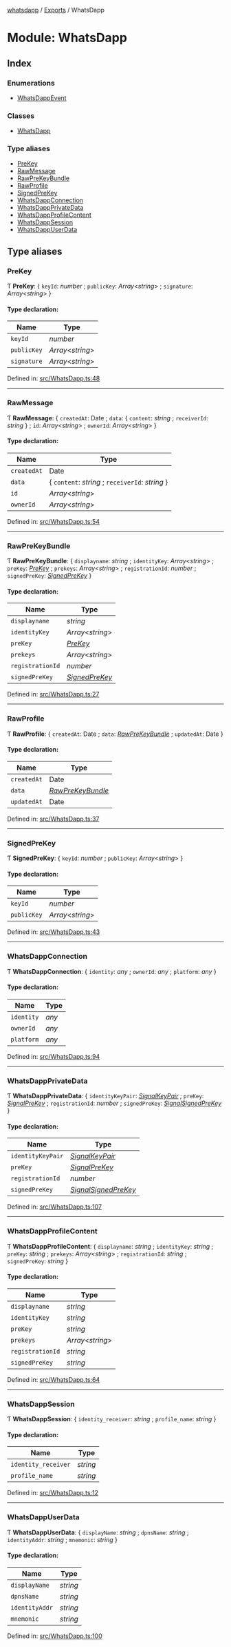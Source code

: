 [whatsdapp](../README.md) / [Exports](../modules.md) / WhatsDapp

# Module: WhatsDapp

## Index

### Enumerations

* [WhatsDappEvent](../enums/whatsdapp.whatsdappevent.md)

### Classes

* [WhatsDapp](../classes/whatsdapp.whatsdapp-1.md)

### Type aliases

* [PreKey](whatsdapp.md#prekey)
* [RawMessage](whatsdapp.md#rawmessage)
* [RawPreKeyBundle](whatsdapp.md#rawprekeybundle)
* [RawProfile](whatsdapp.md#rawprofile)
* [SignedPreKey](whatsdapp.md#signedprekey)
* [WhatsDappConnection](whatsdapp.md#whatsdappconnection)
* [WhatsDappPrivateData](whatsdapp.md#whatsdappprivatedata)
* [WhatsDappProfileContent](whatsdapp.md#whatsdappprofilecontent)
* [WhatsDappSession](whatsdapp.md#whatsdappsession)
* [WhatsDappUserData](whatsdapp.md#whatsdappuserdata)

## Type aliases

### PreKey

Ƭ **PreKey**: { `keyId`: *number* ; `publicKey`: *Array*<*string*\> ; `signature`: *Array*<*string*\>  }

#### Type declaration:

Name | Type |
------ | ------ |
`keyId` | *number* |
`publicKey` | *Array*<*string*\> |
`signature` | *Array*<*string*\> |

Defined in: [src/WhatsDapp.ts:48](https://github.com/realKidDouglas/whatsdapp-lib/blob/73a2f4d/src/WhatsDapp.ts#L48)

___

### RawMessage

Ƭ **RawMessage**: { `createdAt`: Date ; `data`: { `content`: *string* ; `receiverId`: *string*  } ; `id`: *Array*<*string*\> ; `ownerId`: *Array*<*string*\>  }

#### Type declaration:

Name | Type |
------ | ------ |
`createdAt` | Date |
`data` | { `content`: *string* ; `receiverId`: *string*  } |
`id` | *Array*<*string*\> |
`ownerId` | *Array*<*string*\> |

Defined in: [src/WhatsDapp.ts:54](https://github.com/realKidDouglas/whatsdapp-lib/blob/73a2f4d/src/WhatsDapp.ts#L54)

___

### RawPreKeyBundle

Ƭ **RawPreKeyBundle**: { `displayname`: *string* ; `identityKey`: *Array*<*string*\> ; `preKey`: [*PreKey*](whatsdapp.md#prekey) ; `prekeys`: *Array*<*string*\> ; `registrationId`: *number* ; `signedPreKey`: [*SignedPreKey*](whatsdapp.md#signedprekey)  }

#### Type declaration:

Name | Type |
------ | ------ |
`displayname` | *string* |
`identityKey` | *Array*<*string*\> |
`preKey` | [*PreKey*](whatsdapp.md#prekey) |
`prekeys` | *Array*<*string*\> |
`registrationId` | *number* |
`signedPreKey` | [*SignedPreKey*](whatsdapp.md#signedprekey) |

Defined in: [src/WhatsDapp.ts:27](https://github.com/realKidDouglas/whatsdapp-lib/blob/73a2f4d/src/WhatsDapp.ts#L27)

___

### RawProfile

Ƭ **RawProfile**: { `createdAt`: Date ; `data`: [*RawPreKeyBundle*](whatsdapp.md#rawprekeybundle) ; `updatedAt`: Date  }

#### Type declaration:

Name | Type |
------ | ------ |
`createdAt` | Date |
`data` | [*RawPreKeyBundle*](whatsdapp.md#rawprekeybundle) |
`updatedAt` | Date |

Defined in: [src/WhatsDapp.ts:37](https://github.com/realKidDouglas/whatsdapp-lib/blob/73a2f4d/src/WhatsDapp.ts#L37)

___

### SignedPreKey

Ƭ **SignedPreKey**: { `keyId`: *number* ; `publicKey`: *Array*<*string*\>  }

#### Type declaration:

Name | Type |
------ | ------ |
`keyId` | *number* |
`publicKey` | *Array*<*string*\> |

Defined in: [src/WhatsDapp.ts:43](https://github.com/realKidDouglas/whatsdapp-lib/blob/73a2f4d/src/WhatsDapp.ts#L43)

___

### WhatsDappConnection

Ƭ **WhatsDappConnection**: { `identity`: *any* ; `ownerId`: *any* ; `platform`: *any*  }

#### Type declaration:

Name | Type |
------ | ------ |
`identity` | *any* |
`ownerId` | *any* |
`platform` | *any* |

Defined in: [src/WhatsDapp.ts:94](https://github.com/realKidDouglas/whatsdapp-lib/blob/73a2f4d/src/WhatsDapp.ts#L94)

___

### WhatsDappPrivateData

Ƭ **WhatsDappPrivateData**: { `identityKeyPair`: [*SignalKeyPair*](types_libsignal.md#signalkeypair) ; `preKey`: [*SignalPreKey*](types_libsignal.md#signalprekey) ; `registrationId`: *number* ; `signedPreKey`: [*SignalSignedPreKey*](types_libsignal.md#signalsignedprekey)  }

#### Type declaration:

Name | Type |
------ | ------ |
`identityKeyPair` | [*SignalKeyPair*](types_libsignal.md#signalkeypair) |
`preKey` | [*SignalPreKey*](types_libsignal.md#signalprekey) |
`registrationId` | *number* |
`signedPreKey` | [*SignalSignedPreKey*](types_libsignal.md#signalsignedprekey) |

Defined in: [src/WhatsDapp.ts:107](https://github.com/realKidDouglas/whatsdapp-lib/blob/73a2f4d/src/WhatsDapp.ts#L107)

___

### WhatsDappProfileContent

Ƭ **WhatsDappProfileContent**: { `displayname`: *string* ; `identityKey`: *string* ; `preKey`: *string* ; `prekeys`: *Array*<*string*\> ; `registrationId`: *string* ; `signedPreKey`: *string*  }

#### Type declaration:

Name | Type |
------ | ------ |
`displayname` | *string* |
`identityKey` | *string* |
`preKey` | *string* |
`prekeys` | *Array*<*string*\> |
`registrationId` | *string* |
`signedPreKey` | *string* |

Defined in: [src/WhatsDapp.ts:64](https://github.com/realKidDouglas/whatsdapp-lib/blob/73a2f4d/src/WhatsDapp.ts#L64)

___

### WhatsDappSession

Ƭ **WhatsDappSession**: { `identity_receiver`: *string* ; `profile_name`: *string*  }

#### Type declaration:

Name | Type |
------ | ------ |
`identity_receiver` | *string* |
`profile_name` | *string* |

Defined in: [src/WhatsDapp.ts:12](https://github.com/realKidDouglas/whatsdapp-lib/blob/73a2f4d/src/WhatsDapp.ts#L12)

___

### WhatsDappUserData

Ƭ **WhatsDappUserData**: { `displayName`: *string* ; `dpnsName`: *string* ; `identityAddr`: *string* ; `mnemonic`: *string*  }

#### Type declaration:

Name | Type |
------ | ------ |
`displayName` | *string* |
`dpnsName` | *string* |
`identityAddr` | *string* |
`mnemonic` | *string* |

Defined in: [src/WhatsDapp.ts:100](https://github.com/realKidDouglas/whatsdapp-lib/blob/73a2f4d/src/WhatsDapp.ts#L100)
